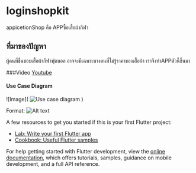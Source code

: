 # loginshopkit

appicetionShop คือ APPซื้อเสื้อผ้ากีฬา

## ที่มาของปัญหา

ผู้คนที่ชื่นชอบเสื้อผ้ากีฬาฟุตบอล อาจจะมีเฉพาะบางคนที่ไม่รู้ราคาของเสื้อผ้า เราจึงทำAPPตัวนี้ขึ้นมา

###Video
[Youtube](https://youtu.be/TudIeAYi_6c)


#### Use Case Diagram
![Image]( ![Use case diagram](https://user-images.githubusercontent.com/109132755/196705687-941a4c32-46f8-4418-bba0-0c7f47d26304.jpg)
)

Format: ![Alt text](url)


A few resources to get you started if this is your first Flutter project:

- [Lab: Write your first Flutter app](https://docs.flutter.dev/get-started/codelab)
- [Cookbook: Useful Flutter samples](https://docs.flutter.dev/cookbook)

For help getting started with Flutter development, view the
[online documentation](https://docs.flutter.dev/), which offers tutorials,
samples, guidance on mobile development, and a full API reference.
